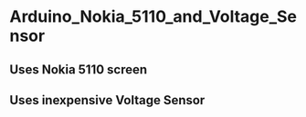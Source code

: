 # Arduino_Nokia_5110_and_Voltage_Sensor
## Uses Nokia 5110 screen 
## Uses inexpensive Voltage Sensor
